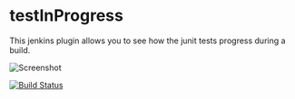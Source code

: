 testInProgress
==============

This jenkins plugin allows you to see how the junit tests progress during a build.

![Screenshot](https://raw.github.com/cchabanois/testInProgress/gh-pages/images/progressInJenkins.png)

[![Build Status](https://buildhive.cloudbees.com/job/jenkinsci/job/testInProgress-plugin/badge/icon)](https://buildhive.cloudbees.com/job/jenkinsci/job/testInProgress-plugin/)
